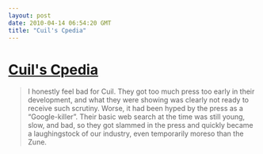 ```yaml
---
layout: post
date: 2010-04-14 06:54:20 GMT
title: "Cuil's Cpedia"
---
```

# [Cuil's Cpedia](http://www.marco.org/516126300)

> I honestly feel bad for Cuil. They got too much press too early in their development, and what they were showing was clearly not ready to receive such scrutiny. Worse, it had been hyped by the press as a “Google-killer”. Their basic web search at the time was still young, slow, and bad, so they got slammed in the press and quickly became a laughingstock of our industry, even temporarily moreso than the Zune.